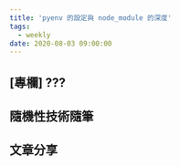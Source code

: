 ```yaml
---
title: 'pyenv 的設定與 node_module 的深度'
tags:
  - weekly
date: 2020-08-03 09:00:00
---
```


## [專欄] ???
## 隨機性技術隨筆
## 文章分享
